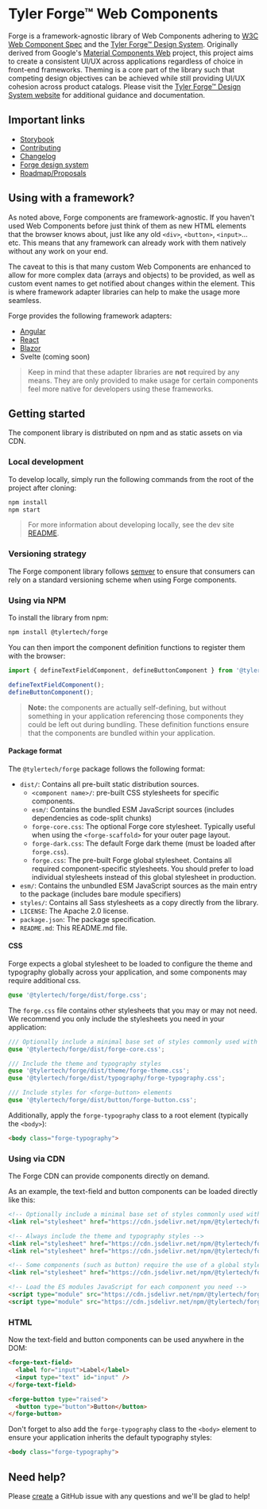 # Tyler Forge™ Web Components

Forge is a framework-agnostic library of Web Components adhering to [W3C Web Component Spec][2] and the [Tyler Forge™ Design System][1]. Originally derived from Google's [Material Components Web][3] project, this project aims to create a consistent UI/UX across applications regardless of choice in front-end frameworks. Theming is a core part of the library such that competing design objectives can be achieved while still providing UI/UX cohesion across product catalogs. Please visit the [Tyler Forge™ Design System website][1] for additional guidance and documentation.

## Important links

- [Storybook][4]
- [Contributing][5]
- [Changelog][6]
- [Forge design system][1]
- [Roadmap/Proposals](https://github.com/tyler-technologies-oss/forge/discussions/61)

## Using with a framework?

As noted above, Forge components are framework-agnostic. If you haven't used Web Components before just think of them as new HTML elements that the browser knows
about, just like any old `<div>`, `<button>`, `<input>`... etc. This means that any framework can already work with them natively without any work on your end.

The caveat to this is that many custom Web Components are enhanced to allow for more complex data (arrays and objects) to be provided, as well as custom event names
to get notified about changes within the element. This is where framework adapter libraries can help to make the usage more seamless.

Forge provides the following framework adapters:

- [Angular](https://github.com/tyler-technologies-oss/forge-angular)
- [React](https://github.com/tyler-technologies-oss/forge-react)
- [Blazor](https://github.com/tyler-technologies-oss/tyler-forge-blazor)
- Svelte (coming soon)

> Keep in mind that these adapter libraries are **not** required by any means. They are only provided to make usage for certain components feel more native for
> developers using these frameworks.

## Getting started

The component library is distributed on npm and as static assets on via CDN.

### Local development

To develop locally, simply run the following commands from the root of the project after cloning:

```bash
npm install
npm start
```

> For more information about developing locally, see the dev site [README](https://github.com/tyler-technologies-oss/forge/blob/main/src/dev/README.md).

### Versioning strategy

The Forge component library follows [semver](https://semver.org/) to ensure that consumers can rely on a standard versioning scheme when using Forge components.

### Using via NPM

To install the library from npm:

```bash
npm install @tylertech/forge
```

You can then import the component definition functions to register them with the browser:

```typescript
import { defineTextFieldComponent, defineButtonComponent } from '@tylertech/forge';

defineTextFieldComponent();
defineButtonComponent();
```

> **Note:** the components are actually self-defining, but without something in your application referencing those components they could be left out during bundling.
> These definition functions ensure that the components are bundled within your application.

#### Package format

The `@tylertech/forge` package follows the following format:

- `dist/`: Contains all pre-built static distribution sources.
  - `<component name>/`: pre-built CSS stylesheets for specific components.
  - `esm/`: Contains the bundled ESM JavaScript sources (includes dependencies as code-split chunks)
  - `forge-core.css`: The optional Forge core stylesheet. Typically useful when using the `<forge-scaffold>` for your outer page layout.
  - `forge-dark.css`: The default Forge dark theme (must be loaded after `forge.css`).
  - `forge.css`: The pre-built Forge global stylesheet. Contains all required component-specific stylesheets. You should prefer to load individual stylesheets instead of this global stylesheet in production.
- `esm/`: Contains the unbundled ESM JavaScript sources as the main entry to the package (includes bare module specifiers)
- `styles/`: Contains all Sass stylesheets as a copy directly from the library.
- `LICENSE`: The Apache 2.0 license.
- `package.json`: The package specification.
- `README.md`: This README.md file.

#### CSS

Forge expects a global stylesheet to be loaded to configure the theme and typography globally across your application, and some components may require additional css.

```scss
@use '@tylertech/forge/dist/forge.css';
```

The `forge.css` file contains other stylesheets that you may or may not need. We recommend you only include the stylesheets you need in your application:

```scss
/// Optionally include a minimal base set of styles commonly used with Forge-based applications
@use '@tylertech/forge/dist/forge-core.css';

/// Include the theme and typography styles
@use '@tylertech/forge/dist/theme/forge-theme.css';
@use '@tylertech/forge/dist/typography/forge-typography.css';

/// Include styles for <forge-button> elements
@use '@tylertech/forge/dist/button/forge-button.css';
```

Additionally, apply the `forge-typography` class to a root element (typically the `<body>`):

```html
<body class="forge-typography">
```

### Using via CDN

The Forge CDN can provide components directly on demand.

As an example, the text-field and button components can be loaded directly like this:

```html
<!-- Optionally include a minimal base set of styles commonly used with Forge-based applications -->
<link rel="stylesheet" href="https://cdn.jsdelivr.net/npm/@tylertech/forge@2.0.0/dist/forge-core.css">

<!-- Always include the theme and typography styles -->
<link rel="stylesheet" href="https://cdn.jsdelivr.net/npm/@tylertech/forge@2.0.0/dist/theme/forge-theme.css">
<link rel="stylesheet" href="https://cdn.jsdelivr.net/npm/@tylertech/forge@2.0.0/dist/typography/forge-typography.css">

<!-- Some components (such as button) require the use of a global stylesheet (for now) -->
<link rel="stylesheet" href="https://cdn.jsdelivr.net/npm/@tylertech/forge@2.0.0/dist/button/forge-button.css">

<!-- Load the ES modules JavaScript for each component you need -->
<script type="module" src="https://cdn.jsdelivr.net/npm/@tylertech/forge@2.0.0/dist/esm/text-field/index.js"></script>
<script type="module" src="https://cdn.jsdelivr.net/npm/@tylertech/forge@2.0.0/dist/esm/button/index.js"></script>
```

### HTML

Now the text-field and button components can be used anywhere in the DOM:

```html
<forge-text-field>
  <label for="input">Label</label>
  <input type="text" id="input" />
</forge-text-field>

<forge-button type="raised">
  <button type="button">Button</button>
</forge-button>
```

Don't forget to also add the `forge-typography` class to the `<body>` element to ensure your application inherits the default typography styles:

```html
<body class="forge-typography">
```

## Need help?

Please [create](https://github.com/tyler-technologies-oss/forge/issues/new/choose) a GitHub issue with any questions and we'll be glad to help!

[1]: https://forge.tylertech.com/
[2]: https://www.w3.org/wiki/WebComponents/
[3]: https://material-components.github.io/material-components-web-catalog/
[4]: https://forge.tylerdev.io/
[5]: https://github.com/tyler-technologies-oss/forge/blob/main/CONTRIBUTING.md
[6]: https://github.com/tyler-technologies-oss/forge/blob/main/CHANGELOG.md

